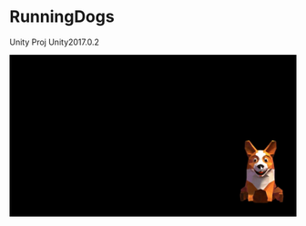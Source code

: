 # RunningDogs
Unity Proj
Unity2017.0.2

<img src="https://github.com/shinn716/RunningDogs/blob/master/doggif.gif" /></a>
